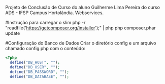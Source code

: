 Projeto de Conclusão de Curso do aluno Guilherme Lima Pereira do curso ADS - IFSP Campus Hortolândia.
Webservices.

#Instrução para carregar o slim
php -r "readfile('https://getcomposer.org/installer');" | php
php composer.phar update


#Configuração do Banco de Dados
Criar o diretório config e um arquivo chamado config.php com o conteúdo:
```php
<?php
  define("DB_HOST", "");
  define("DB_USER", "");
  define("DB_PASSWORD", "");
  define("DB_DATABASE", "");
```